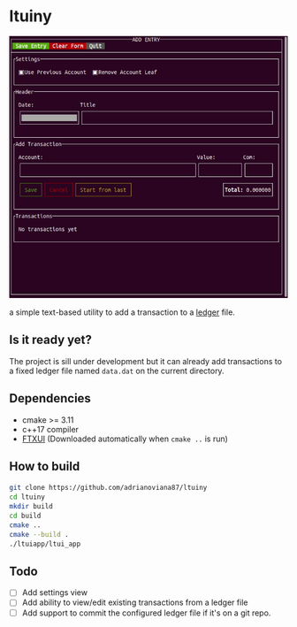 # ltuiny

![Screenshot](./docs/screenshot-001.gif)

a simple text-based utility to add a transaction to a [ledger](https://www.ledger-cli.org/) file.

## Is it ready yet?
The project is sill under development but it can already add transactions to a fixed ledger file named `data.dat` on the current directory.

## Dependencies
* cmake >= 3.11
* c++17 compiler
* [FTXUI](https://github.com/ArthurSonzogni/FTXUI) (Downloaded automatically when `cmake ..` is run)
  
## How to build
```sh
git clone https://github.com/adrianoviana87/ltuiny
cd ltuiny
mkdir build
cd build
cmake ..
cmake --build .
./ltuiapp/ltui_app
```
## Todo
- [ ] Add settings view
- [ ] Add ability to view/edit existing transactions from a ledger file
- [ ] Add support to commit the configured ledger file if it's on a git repo.
